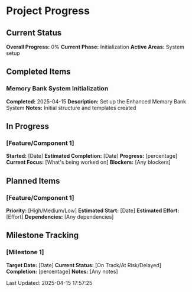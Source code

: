 # Project Progress

## Current Status

**Overall Progress:** 0%
**Current Phase:** Initialization
**Active Areas:** System setup

## Completed Items

### Memory Bank System Initialization

**Completed:** 2025-04-15
**Description:** Set up the Enhanced Memory Bank System
**Notes:** Initial structure and templates created

## In Progress

### [Feature/Component 1]

**Started:** [Date]
**Estimated Completion:** [Date]
**Progress:** [percentage]
**Current Focus:** [What's being worked on]
**Blockers:** [Any blockers]

## Planned Items

### [Feature/Component 1]

**Priority:** [High/Medium/Low]
**Estimated Start:** [Date]
**Estimated Effort:** [Effort]
**Dependencies:** [Any dependencies]

## Milestone Tracking

### [Milestone 1]

**Target Date:** [Date]
**Current Status:** [On Track/At Risk/Delayed]
**Completion:** [percentage]
**Notes:** [Any notes]

Last Updated: 2025-04-15 17:57:25
